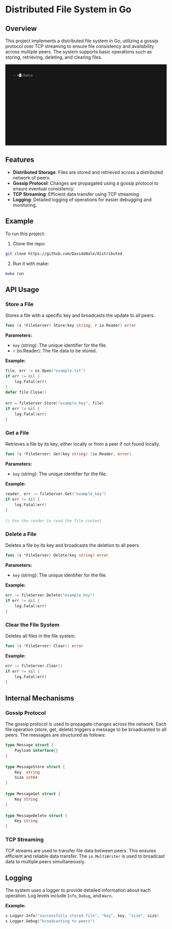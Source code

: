 # Distributed File System in Go

## Overview

This project implements a distributed file system in Go, utilizing a gossip protocol over TCP streaming to ensure file consistency and availability across multiple peers. The system supports basic operations such as storing, retrieving, deleting, and clearing files.

![](demo.gif)
## Features

- **Distributed Storage**: Files are stored and retrieved across a distributed network of peers.
- **Gossip Protocol**: Changes are propagated using a gossip protocol to ensure eventual consistency.
- **TCP Streaming**: Efficient data transfer using TCP streaming.
- **Logging**: Detailed logging of operations for easier debugging and monitoring.

## Example

To run this project:
1. Clone the repo:
``` bash
git clone https://github.com/DavideNale/distributed
```
2. Run it with make:
``` bash
make run
```

## API Usage

### Store a File

Stores a file with a specific key and broadcasts the update to all peers.

```go
func (s *FileServer) Store(key string, r io.Reader) error
```

**Parameters:**

- `key` (string): The unique identifier for the file.
- `r` (io.Reader): The file data to be stored.

**Example:**

```go
file, err := os.Open("example.txt")
if err != nil {
    log.Fatal(err)
}
defer file.Close()

err = fileServer.Store("example_key", file)
if err != nil {
    log.Fatal(err)
}
```

### Get a File

Retrieves a file by its key, either locally or from a peer if not found locally.

```go
func (s *FileServer) Get(key string) (io.Reader, error)
```

**Parameters:**

- `key` (string): The unique identifier for the file.

**Example:**

```go
reader, err := fileServer.Get("example_key")
if err != nil {
    log.Fatal(err)
}

// Use the reader to read the file content
```

### Delete a File

Deletes a file by its key and broadcasts the deletion to all peers.

```go
func (s *FileServer) Delete(key string) error
```

**Parameters:**

- `key` (string): The unique identifier for the file.

**Example:**

```go
err := fileServer.Delete("example_key")
if err != nil {
    log.Fatal(err)
}
```

### Clear the File System

Deletes all files in the file system.

```go
func (s *FileServer) Clear() error
```

**Example:**

```go
err := fileServer.Clear()
if err != nil {
    log.Fatal(err)
}
```

## Internal Mechanisms

### Gossip Protocol

The gossip protocol is used to propagate changes across the network. Each file operation (store, get, delete) triggers a message to be broadcasted to all peers. The messages are structured as follows:

```go
type Message struct {
    Payload interface{}
}

type MessageStore struct {
    Key  string
    Size int64
}

type MessageGet struct {
    Key string
}

type MessageDelete struct {
    Key string
}
```

### TCP Streaming

TCP streams are used to transfer file data between peers. This ensures efficient and reliable data transfer. The `io.MultiWriter` is used to broadcast data to multiple peers simultaneously.

## Logging

The system uses a logger to provide detailed information about each operation. Log levels include `Info`, `Debug`, and `Warn`.

**Example:**

```go
s.Logger.Info("successfully stored file", "key", key, "size", size)
s.Logger.Debug("broadcasting to peers")
```